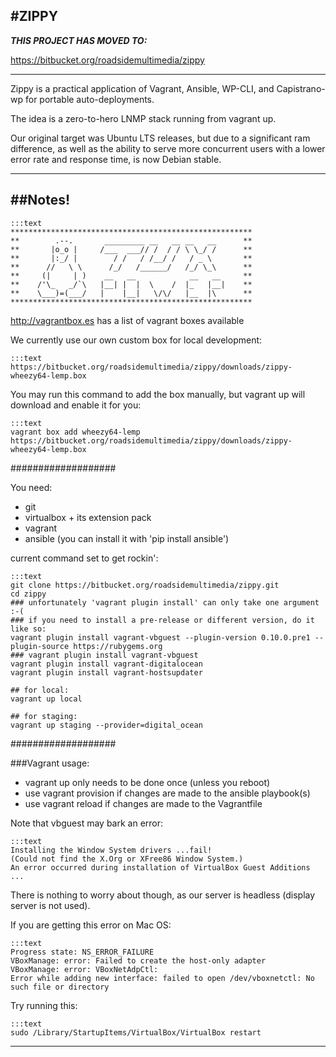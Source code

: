 #ZIPPY
---

*****THIS PROJECT HAS MOVED TO:*****

https://bitbucket.org/roadsidemultimedia/zippy

**********************************************

Zippy is a practical application of Vagrant, Ansible, WP-CLI, and Capistrano-wp for portable auto-deployments.

The idea is a zero-to-hero LNMP stack running from vagrant up.

Our original target was Ubuntu LTS releases, but due to a significant ram difference, as well as the ability to serve more concurrent users with a lower error rate and response time, is now Debian stable.

---
##Notes!
---

    :::text
    ******************************************************
    **        .--.       _________ __   __ __   __      **
    **       |o_o |     /___  ___// /  / / \ \_/ /      **
    **       |:_/ |        / /   / /__/ /   / _ \       **
    **      //   \ \      /_/   /______/   /_/ \_\      **
    **     (|     | )    __   __            __   __     **
    **    /'\_   _/`\   |__| |  |  \    /  |_   |__|    **
    **    \___)=(___/   |    |__|   \/\/   |__  |\      **
    ******************************************************

http://vagrantbox.es has a list of vagrant boxes available

We currently use our own custom box for local development:

    :::text
    https://bitbucket.org/roadsidemultimedia/zippy/downloads/zippy-wheezy64-lemp.box

You may run this command to add the box manually, but vagrant up will download and enable it for you:

    :::text
    vagrant box add wheezy64-lemp https://bitbucket.org/roadsidemultimedia/zippy/downloads/zippy-wheezy64-lemp.box



###################

You need:

- git
- virtualbox + its extension pack
- vagrant
- ansible (you can install it with 'pip install ansible')



current command set to get rockin':

    :::text
    git clone https://bitbucket.org/roadsidemultimedia/zippy.git
    cd zippy
    ### unfortunately 'vagrant plugin install' can only take one argument  :-(
    ### if you need to install a pre-release or different version, do it like so:
    vagrant plugin install vagrant-vbguest --plugin-version 0.10.0.pre1 --plugin-source https://rubygems.org
    ### vagrant plugin install vagrant-vbguest
    vagrant plugin install vagrant-digitalocean
    vagrant plugin install vagrant-hostsupdater
    
    ## for local:
    vagrant up local
    
    ## for staging:
    vagrant up staging --provider=digital_ocean


###################

###Vagrant usage:

- vagrant up only needs to be done once (unless you reboot)
- use vagrant provision if changes are made to the ansible playbook(s)
- use vagrant reload if changes are made to the Vagrantfile

Note that vbguest may bark an error:

    :::text
    Installing the Window System drivers ...fail!
    (Could not find the X.Org or XFree86 Window System.)
    An error occurred during installation of VirtualBox Guest Additions ...

There is nothing to worry about though, as our server is headless (display server is not used).


If you are getting this error on Mac OS:

    :::text
    Progress state: NS_ERROR_FAILURE
    VBoxManage: error: Failed to create the host-only adapter
    VBoxManage: error: VBoxNetAdpCtl:
    Error while adding new interface: failed to open /dev/vboxnetctl: No such file or directory

Try running this:

    :::text
    sudo /Library/StartupItems/VirtualBox/VirtualBox restart

---

